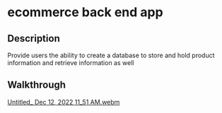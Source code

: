 # ecommerce back end app 

## Description
Provide users the ability to create a database to store and hold product information and retrieve information as well

## Walkthrough
[Untitled_ Dec 12, 2022 11_51 AM.webm](https://user-images.githubusercontent.com/103617520/207122456-739050a9-1492-4db6-8c08-d1a0ae48496e.webm)

